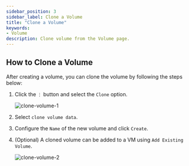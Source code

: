```yaml
---
sidebar_position: 3
sidebar_label: Clone a Volume
title: "Clone a Volume"
keywords:
- Volume
description: Clone volume from the Volume page.
---
```


<head>
  <link rel="canonical" href="https://docs.harvesterhci.io/v1.5/volume/clone-volume"/>
</head>

## How to Clone a Volume

After creating a volume, you can clone the volume by following the steps below:

1. Click the `⋮` button and select the `Clone` option.

    ![clone-volume-1](/img/v1.2/volume/clone-volume-1.png)

1. Select `clone volume data`.
1. Configure the `Name` of the new volume and click `Create`.
1. (Optional) A cloned volume can be added to a VM using `Add Existing Volume`.

    ![clone-volume-2](/img/v1.2/volume/clone-volume-2.png)
